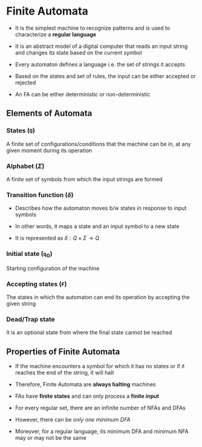 # Finite Automata

- It is the simplest machine to recognize patterns and is used to characterize
a **regular language**

- It is an abstract model of a digital computer that reads an input string and
changes its state based on the current symbol

- Every automaton defines a language i.e. the set of strings it accepts

- Based on the states and set of rules, the input can be either accepted or rejected

- An FA can be either deterministic or non-deterministic

## Elements of Automata

### States (`Q`)

A finite set of configurations/conditions that the machine can be in, at any given
moment during its operation

### Alphabet ($\Sigma$)

A finite set of symbols from which the input strings are formed

### Transition function ($\delta$)

- Describes how the automaton moves b/w states in response to input symbols

- In other words, it maps a state and an input symbol to a new state

- It is represented as $\delta : Q \times{\Sigma} \rightarrow{Q}$

### Initial state (`q`$_0$)

Starting configuration of the machine

### Accepting states (`F`)

The states in which the automaton can end its operation by accepting the given
string

### Dead/Trap state

It is an optional state from where the final state cannot be reached

## Properties of Finite Automata

- If the machine encounters a symbol for which it has no states or if it reaches
the end of the string, it will halt

- Therefore, Finite Automata are **always halting** machines

- FAs have **finite states** and can only process a **finite input**

- For every regular set, there are an infinite number of NFAs and DFAs

- However, there can be *only one minimum DFA*

- Moreover, for a regular language, its minimum DFA and minimum NFA may or may
not be the same
